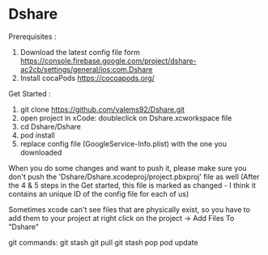 # Dshare

Prerequisites :
1. Download the latest config file form https://console.firebase.google.com/project/dshare-ac2cb/settings/general/ios:com.Dshare
2. Install cocaPods https://cocoapods.org/

Get Started :
1. git clone https://github.com/valems92/Dshare.git
2. open project in xCode: doubleclick on Dshare.xcworkspace file
3. cd Dshare/Dshare
4. pod install
5. replace config file (GoogleService-Info.plist) with the one you downloaded


When you do some changes and want to push it, please make sure you don't push the 'Dshare/Dshare.xcodeproj/project.pbxproj' file as well (After the 4 & 5 steps in the Get started, this file is marked as changed - I think it contains an unique ID of the config file for each of us)


Sometimes xcode can't see files that are physically exist, so you have to add them to your project at right click on the project -> Add Files To "Dshare"


git commands:
 git stash
 git pull
 git stash pop
 pod update
